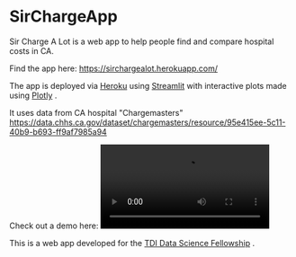 # SirChargeApp

Sir Charge A Lot is a web app to help people find and compare hospital costs in CA.

Find the app here: https://sirchargealot.herokuapp.com/

The app is deployed via [Heroku](https://www.heroku.com/) using [Streamlit](https://streamlit.io/) with interactive plots made using [Plotly](https://plotly.com/) .

It uses data from CA hospital "Chargemasters" https://data.chhs.ca.gov/dataset/chargemasters/resource/95e415ee-5c11-40b9-b693-ff9af7985a94

Check out a demo here:
![](https://github.com/ypshiga/SirChargeApp/blob/main/Files/streamlit-app_Trim.mp4)

This is a web app developed for the [TDI Data Science Fellowship](https://www.thedataincubator.com/programs/data-science-fellowship/) .
